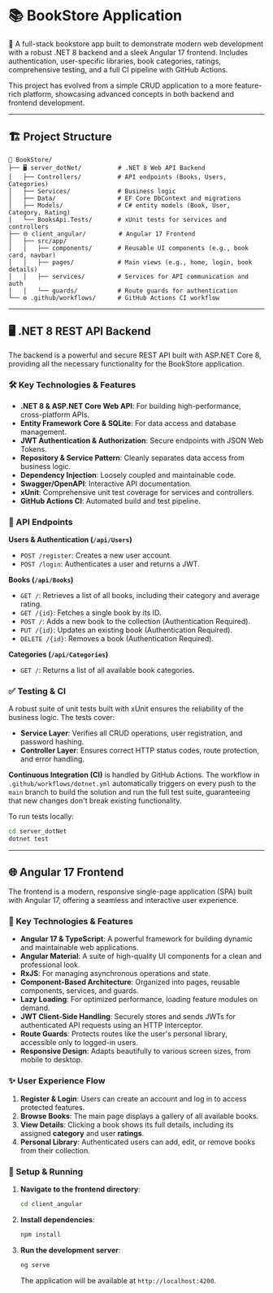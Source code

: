 # 📚 BookStore Application

🚀 A full-stack bookstore app built to demonstrate modern web development with a robust .NET 8 backend and a sleek Angular 17 frontend. Includes authentication, user-specific libraries, book categories, ratings, comprehensive testing, and a full CI pipeline with GitHub Actions.

This project has evolved from a simple CRUD application to a more feature-rich platform, showcasing advanced concepts in both backend and frontend development.

---

## 🏗️ Project Structure

```
📁 BookStore/
├── 🖥️ server_dotNet/          # .NET 8 Web API Backend
│   ├── Controllers/          # API endpoints (Books, Users, Categories)
│   ├── Services/             # Business logic
│   ├── Data/                 # EF Core DbContext and migrations
│   ├── Models/               # C# entity models (Book, User, Category, Rating)
│   └── BooksApi.Tests/       # xUnit tests for services and controllers
├── 🌐 client_angular/         # Angular 17 Frontend
│   ├── src/app/
│   │   ├── components/       # Reusable UI components (e.g., book card, navbar)
│   │   ├── pages/            # Main views (e.g., home, login, book details)
│   │   ├── services/         # Services for API communication and auth
│   │   └── guards/           # Route guards for authentication
└── ⚙️ .github/workflows/      # GitHub Actions CI workflow
```

---

## 🖥️ .NET 8 REST API Backend

The backend is a powerful and secure REST API built with ASP.NET Core 8, providing all the necessary functionality for the BookStore application.

### 🛠️ Key Technologies & Features

-   **.NET 8 & ASP.NET Core Web API**: For building high-performance, cross-platform APIs.
-   **Entity Framework Core & SQLite**: For data access and database management.
-   **JWT Authentication & Authorization**: Secure endpoints with JSON Web Tokens.
-   **Repository & Service Pattern**: Cleanly separates data access from business logic.
-   **Dependency Injection**: Loosely coupled and maintainable code.
-   **Swagger/OpenAPI**: Interactive API documentation.
-   **xUnit**: Comprehensive unit test coverage for services and controllers.
-   **GitHub Actions CI**: Automated build and test pipeline.

### 🔐 API Endpoints

**Users & Authentication (`/api/Users`)**

-   `POST /register`: Creates a new user account.
-   `POST /login`: Authenticates a user and returns a JWT.

**Books (`/api/Books`)**

-   `GET /`: Retrieves a list of all books, including their category and average rating.
-   `GET /{id}`: Fetches a single book by its ID.
-   `POST /`: Adds a new book to the collection (Authentication Required).
-   `PUT /{id}`: Updates an existing book (Authentication Required).
-   `DELETE /{id}`: Removes a book (Authentication Required).

**Categories (`/api/Categories`)**

-   `GET /`: Returns a list of all available book categories.

### ✅ Testing & CI

A robust suite of unit tests built with xUnit ensures the reliability of the business logic. The tests cover:

-   **Service Layer**: Verifies all CRUD operations, user registration, and password hashing.
-   **Controller Layer**: Ensures correct HTTP status codes, route protection, and error handling.

**Continuous Integration (CI)** is handled by GitHub Actions. The workflow in `.github/workflows/dotnet.yml` automatically triggers on every push to the `main` branch to build the solution and run the full test suite, guaranteeing that new changes don't break existing functionality.

To run tests locally:

```bash
cd server_dotNet
dotnet test
```

---

## 🌐 Angular 17 Frontend

The frontend is a modern, responsive single-page application (SPA) built with Angular 17, offering a seamless and interactive user experience.

### 🧰 Key Technologies & Features

-   **Angular 17 & TypeScript**: A powerful framework for building dynamic and maintainable web applications.
-   **Angular Material**: A suite of high-quality UI components for a clean and professional look.
-   **RxJS**: For managing asynchronous operations and state.
-   **Component-Based Architecture**: Organized into pages, reusable components, services, and guards.
-   **Lazy Loading**: For optimized performance, loading feature modules on demand.
-   **JWT Client-Side Handling**: Securely stores and sends JWTs for authenticated API requests using an HTTP Interceptor.
-   **Route Guards**: Protects routes like the user's personal library, accessible only to logged-in users.
-   **Responsive Design**: Adapts beautifully to various screen sizes, from mobile to desktop.

### ✨ User Experience Flow

1.  **Register & Login**: Users can create an account and log in to access protected features.
2.  **Browse Books**: The main page displays a gallery of all available books.
3.  **View Details**: Clicking a book shows its full details, including its assigned **category** and user **ratings**.
4.  **Personal Library**: Authenticated users can add, edit, or remove books from their collection.

### 🔧 Setup & Running

1.  **Navigate to the frontend directory**:
    ```bash
    cd client_angular
    ```
2.  **Install dependencies**:
    ```bash
    npm install
    ```
3.  **Run the development server**:
    ```bash
    ng serve
    ```
    The application will be available at `http://localhost:4200`.


